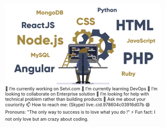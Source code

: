 ![](https://github.com/Rusleo-max/Rusleo-max/blob/master/Full-Stack-Web-Developer.png)
🔭 I’m currently working on Setvi.com
🌱 I’m currently learning DevOps
👯 I’m looking to collaborate on Enterprise solution
🤔 I’m looking for help with technical problem rather than building products
💬 Ask me about your couriority
📫 How to reach me: (Skype) live:.cid.978604c03916d07b
😄 Pronouns: "The only way to success is to love what you do !" 
⚡ Fun fact: I not only love but am crazy about coding.
